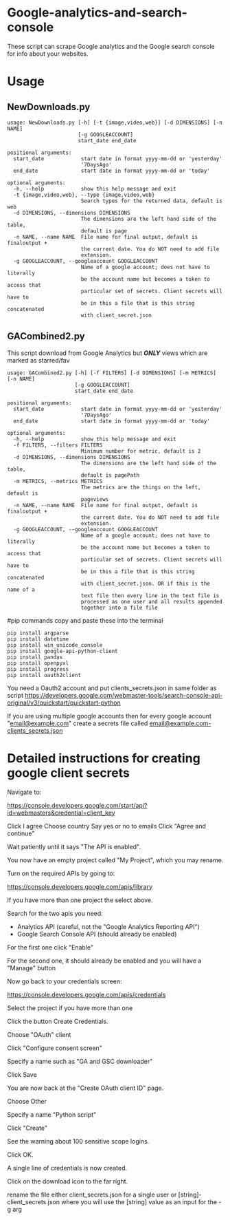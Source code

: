 # Google-analytics-and-search-console
These script can scrape Google analytics and the Google search console for info about your websites.

# Usage

## NewDownloads.py
~~~~
usage: NewDownloads.py [-h] [-t {image,video,web}] [-d DIMENSIONS] [-n NAME]
                       [-g GOOGLEACCOUNT]
                       start_date end_date

positional arguments:
  start_date            start date in format yyyy-mm-dd or 'yesterday'
                        '7DaysAgo'
  end_date              start date in format yyyy-mm-dd or 'today'

optional arguments:
  -h, --help            show this help message and exit
  -t {image,video,web}, --type {image,video,web}
                        Search types for the returned data, default is web
  -d DIMENSIONS, --dimensions DIMENSIONS
                        The dimensions are the left hand side of the table,
                        default is page
  -n NAME, --name NAME  File name for final output, default is finaloutput +
                        the current date. You do NOT need to add file
                        extension.
  -g GOOGLEACCOUNT, --googleaccount GOOGLEACCOUNT
                        Name of a google account; does not have to literally
                        be the account name but becomes a token to access that
                        particular set of secrets. Client secrets will have to
                        be in this a file that is this string concatenated
                        with client_secret.json
~~~~
## GACombined2.py      

This script download from Google Analytics but ***ONLY*** views which are marked as starred/fav

~~~~
usage: GACombined2.py [-h] [-f FILTERS] [-d DIMENSIONS] [-m METRICS] [-n NAME]
                      [-g GOOGLEACCOUNT]
                      start_date end_date

positional arguments:
  start_date            start date in format yyyy-mm-dd or 'yesterday'
                        '7DaysAgo'
  end_date              start date in format yyyy-mm-dd or 'today'

optional arguments:
  -h, --help            show this help message and exit
  -f FILTERS, --filters FILTERS
                        Minimum number for metric, default is 2
  -d DIMENSIONS, --dimensions DIMENSIONS
                        The dimensions are the left hand side of the table,
                        default is pagePath
  -m METRICS, --metrics METRICS
                        The metrics are the things on the left, default is
                        pageviews
  -n NAME, --name NAME  File name for final output, default is finaloutput +
                        the current date. You do NOT need to add file
                        extension.
  -g GOOGLEACCOUNT, --googleaccount GOOGLEACCOUNT
                        Name of a google account; does not have to literally
                        be the account name but becomes a token to access that
                        particular set of secrets. Client secrets will have to
                        be in this a file that is this string concatenated
                        with client_secret.json. OR if this is the name of a
                        text file then every line in the text file is
                        processed as one user and all results appended
                        together into a file file
~~~~
#pip commands
copy and paste these into the terminal

~~~~
pip install argparse
pip install datetime
pip install win_unicode_console
pip install google-api-python-client
pip install pandas
pip install openpyxl
pip install progress
pip install oauth2client
~~~~

You need a Oauth2 account and put clients_secrets.json in same folder as script
https://developers.google.com/webmaster-tools/search-console-api-original/v3/quickstart/quickstart-python 

If you are using multiple google accounts then for every google account "email@example.com" create a secrets file called email@example.com-clients_secrets.json

# Detailed instructions for creating google client secrets

Navigate to:

https://console.developers.google.com/start/api?id=webmasters&credential=client_key

Click I agree
Choose country
Say yes or no to emails
Click "Agree and continue"

Wait patiently until it says "The API is enabled".

You now have an empty project called "My Project", which you may rename.

Turn on the required APIs by going to:

https://console.developers.google.com/apis/library

If you have more than one project the select above.

Search for the two apis you need:

* Analytics API   (careful, not the "Google Analytics Reporting API")
* Google Search Console API  (should already be enabled)

For the first one click "Enable"

For the second one, it should already be enabled and you will have a "Manage" button

Now go back to your credentials screen:

https://console.developers.google.com/apis/credentials

Select the project if you have more than one

Click the button Create Credentials.

Choose "OAuth" client

Click "Configure consent screen"

Specify a name such as "GA and GSC downloader"

Click Save

You are now back at the "Create OAuth client ID" page.

Choose Other

Specify a name "Python script"

Click "Create"

See the warning about 100 sensitive scope logins.

Click OK.

A single line of credentials is now created.

Click on the download icon to the far right.

rename the file either client_secrets.json for a single user or [string]-client_secrets.json where you will use the [string] value as an input for the -g arg

